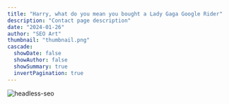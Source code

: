 ```yaml
---
title: "Harry, what do you mean you bought a Lady Gaga Google Rider"
description: "Contact page description"
date: "2024-01-26"
author: "SEO Art"
thumbnail: "thumbnail.png"
cascade:
  showDate: false
  showAuthor: false
  showSummary: true
  invertPagination: true
---
```


![headless-seo](/h1-tag-harry-megan.png)


